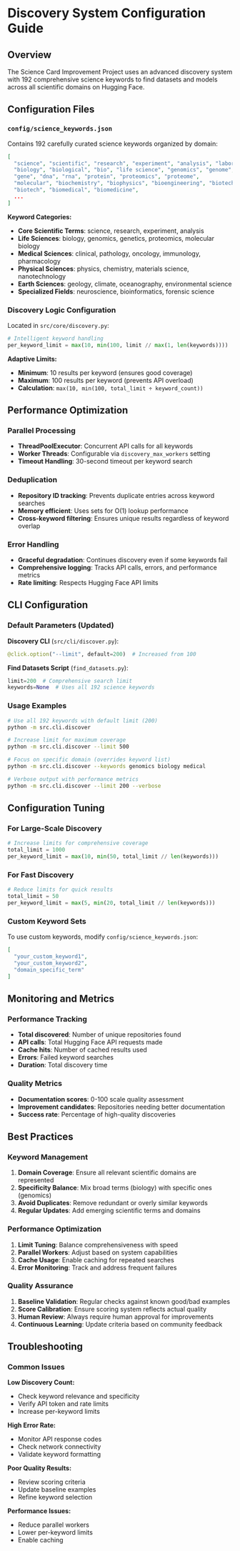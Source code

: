 # Discovery System Configuration Guide

## Overview

The Science Card Improvement Project uses an advanced discovery system with 192 comprehensive science keywords to find datasets and models across all scientific domains on Hugging Face.

## Configuration Files

### `config/science_keywords.json`

Contains 192 carefully curated science keywords organized by domain:

```json
[
  "science", "scientific", "research", "experiment", "analysis", "laboratory", "lab",
  "biology", "biological", "bio", "life science", "genomics", "genome", "genetics",
  "gene", "dna", "rna", "protein", "proteomics", "proteome",
  "molecular", "biochemistry", "biophysics", "bioengineering", "biotechnology",
  "biotech", "biomedical", "biomedicine",
  ...
]
```

**Keyword Categories:**
- **Core Scientific Terms**: science, research, experiment, analysis
- **Life Sciences**: biology, genomics, genetics, proteomics, molecular biology
- **Medical Sciences**: clinical, pathology, oncology, immunology, pharmacology
- **Physical Sciences**: physics, chemistry, materials science, nanotechnology
- **Earth Sciences**: geology, climate, oceanography, environmental science
- **Specialized Fields**: neuroscience, bioinformatics, forensic science

### Discovery Logic Configuration

Located in `src/core/discovery.py`:

```python
# Intelligent keyword handling
per_keyword_limit = max(10, min(100, limit // max(1, len(keywords))))
```

**Adaptive Limits:**
- **Minimum**: 10 results per keyword (ensures good coverage)
- **Maximum**: 100 results per keyword (prevents API overload)
- **Calculation**: `max(10, min(100, total_limit ÷ keyword_count))`

## Performance Optimization

### Parallel Processing
- **ThreadPoolExecutor**: Concurrent API calls for all keywords
- **Worker Threads**: Configurable via `discovery_max_workers` setting
- **Timeout Handling**: 30-second timeout per keyword search

### Deduplication
- **Repository ID tracking**: Prevents duplicate entries across keyword searches
- **Memory efficient**: Uses sets for O(1) lookup performance
- **Cross-keyword filtering**: Ensures unique results regardless of keyword overlap

### Error Handling
- **Graceful degradation**: Continues discovery even if some keywords fail
- **Comprehensive logging**: Tracks API calls, errors, and performance metrics
- **Rate limiting**: Respects Hugging Face API limits

## CLI Configuration

### Default Parameters (Updated)

**Discovery CLI** (`src/cli/discover.py`):
```python
@click.option("--limit", default=200)  # Increased from 100
```

**Find Datasets Script** (`find_datasets.py`):
```python
limit=200  # Comprehensive search limit
keywords=None  # Uses all 192 science keywords
```

### Usage Examples

```bash
# Use all 192 keywords with default limit (200)
python -m src.cli.discover

# Increase limit for maximum coverage
python -m src.cli.discover --limit 500

# Focus on specific domain (overrides keyword list)
python -m src.cli.discover --keywords genomics biology medical

# Verbose output with performance metrics
python -m src.cli.discover --limit 200 --verbose
```

## Configuration Tuning

### For Large-Scale Discovery
```python
# Increase limits for comprehensive coverage
total_limit = 1000
per_keyword_limit = max(10, min(50, total_limit // len(keywords)))
```

### For Fast Discovery
```python
# Reduce limits for quick results
total_limit = 50
per_keyword_limit = max(5, min(20, total_limit // len(keywords)))
```

### Custom Keyword Sets

To use custom keywords, modify `config/science_keywords.json`:

```json
[
  "your_custom_keyword1",
  "your_custom_keyword2",
  "domain_specific_term"
]
```

## Monitoring and Metrics

### Performance Tracking
- **Total discovered**: Number of unique repositories found
- **API calls**: Total Hugging Face API requests made
- **Cache hits**: Number of cached results used
- **Errors**: Failed keyword searches
- **Duration**: Total discovery time

### Quality Metrics
- **Documentation scores**: 0-100 scale quality assessment
- **Improvement candidates**: Repositories needing better documentation
- **Success rate**: Percentage of high-quality discoveries

## Best Practices

### Keyword Management
1. **Domain Coverage**: Ensure all relevant scientific domains are represented
2. **Specificity Balance**: Mix broad terms (biology) with specific ones (genomics)
3. **Avoid Duplicates**: Remove redundant or overly similar keywords
4. **Regular Updates**: Add emerging scientific terms and domains

### Performance Optimization
1. **Limit Tuning**: Balance comprehensiveness with speed
2. **Parallel Workers**: Adjust based on system capabilities
3. **Cache Usage**: Enable caching for repeated searches
4. **Error Monitoring**: Track and address frequent failures

### Quality Assurance
1. **Baseline Validation**: Regular checks against known good/bad examples
2. **Score Calibration**: Ensure scoring system reflects actual quality
3. **Human Review**: Always require human approval for improvements
4. **Continuous Learning**: Update criteria based on community feedback

## Troubleshooting

### Common Issues

**Low Discovery Count:**
- Check keyword relevance and specificity
- Verify API token and rate limits
- Increase per-keyword limits

**High Error Rate:**
- Monitor API response codes
- Check network connectivity
- Validate keyword formatting

**Poor Quality Results:**
- Review scoring criteria
- Update baseline examples
- Refine keyword selection

**Performance Issues:**
- Reduce parallel workers
- Lower per-keyword limits
- Enable caching